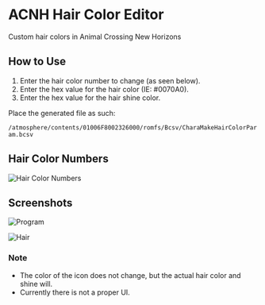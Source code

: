 # ACNH Hair Color Editor

Custom hair colors in Animal Crossing New Horizons

## How to Use
1. Enter the hair color number to change (as seen below).
2. Enter the hex value for the hair color (IE: #0070A0).
3. Enter the hex value for the hair shine color.

Place the generated file as such:

`/atmosphere/contents/01006F8002326000/romfs/Bcsv/CharaMakeHairColorParam.bcsv`

## Hair Color Numbers

![Hair Color Numbers](https://cdn.discordapp.com/attachments/690636519362265198/726151044245094430/screenshot.png)


## Screenshots

![Program](https://i.gyazo.com/765ea39e0e26a1696253249690133c8c.png)

![Hair](https://i.gyazo.com/5e4e81c33edf413b8789444bd54bd0a3.png)

### Note
- The color of the icon does not change, but the actual hair color and shine will.
- Currently there is not a proper UI.
